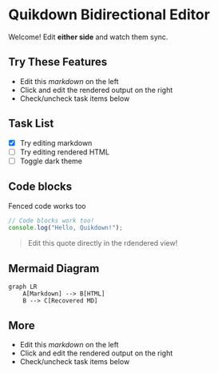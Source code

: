 # Quikdown Bidirectional Editor

Welcome! Edit **either side** and watch them sync.  
## Try These Features

- Edit this *markdown* on the left
- Click and edit the rendered output on the right
- Check/uncheck task items below

## Task List

- [x] Try editing markdown
- [ ] Try editing rendered HTML
- [ ] Toggle dark theme

## Code blocks  
Fenced code works too
```javascript
// Code blocks work too!
console.log("Hello, Quikdown!");
```

> Edit this quote directly in the rdendered view!

## Mermaid Diagram

```mermaid
graph LR
    A[Markdown] --> B[HTML]
    B --> C[Recovered MD]
```

## More

- Edit this *markdown* on the left
- Click and edit the rendered output on the right
- Check/uncheck task items below
